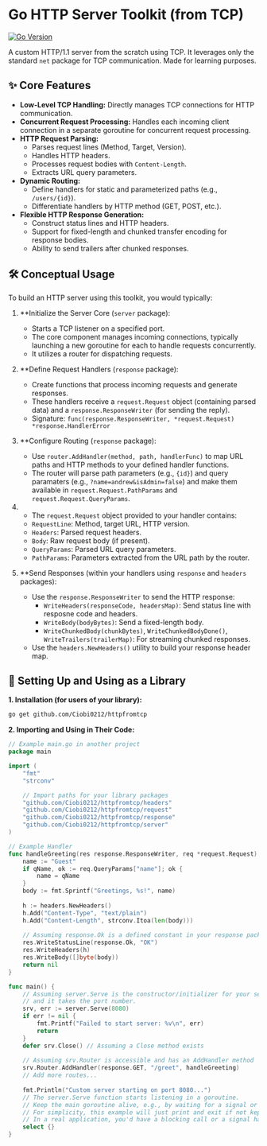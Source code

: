 # Go HTTP Server Toolkit (from TCP)

[![Go Version](https://img.shields.io/badge/go-1.24.2+-blue.svg)](https://golang.org/dl/)

 A custom HTTP/1.1 server from the scratch using TCP. It leverages only the standard `net` package for TCP communication. Made for learning purposes.

## ✨ Core Features

*   **Low-Level TCP Handling:** Directly manages TCP connections for HTTP communication.
*   **Concurrent Request Processing:** Handles each incoming client connection in a separate goroutine for concurrent request processing.
*   **HTTP Request Parsing:**
    *   Parses request lines (Method, Target, Version).
    *   Handles HTTP headers.
    *   Processes request bodies with `Content-Length`.
    *   Extracts URL query parameters.
*   **Dynamic Routing:**
    *   Define handlers for static and parameterized paths (e.g., `/users/{id}`).
    *   Differentiate handlers by HTTP method (GET, POST, etc.).
*   **Flexible HTTP Response Generation:**
    *   Construct status lines and HTTP headers.
    *   Support for fixed-length and chunked transfer encoding for response bodies.
    *   Ability to send trailers after chunked responses.

## 🛠️ Conceptual Usage

To build an HTTP server using this toolkit, you would typically:

1.  **Initialize the Server Core (`server` package):
    *   Starts a TCP listener on a specified port.
    *   The core component manages incoming connections, typically launching a new goroutine for each to handle requests concurrently.
    *   It utilizes a router for dispatching requests.

2.  **Define Request Handlers (`response` package):
    *   Create functions that process incoming requests and generate responses.
    *   These handlers receive a `request.Request` object (containing parsed data) and a `response.ResponseWriter` (for sending the reply).
    *   Signature: `func(response.ResponseWriter, *request.Request) *response.HandlerError`

3.  **Configure Routing (`response` package):
    *   Use `router.AddHandler(method, path, handlerFunc)` to map URL paths and HTTP methods to your defined handler functions.
    *   The router will parse path parameters (e.g., `{id}`) and query paramaters (e.g., `?name=andrew&isAdmin=false`) and make them available in `request.Request.PathParams` and `request.Request.QueryParams`.

4.    *   The `request.Request` object provided to your handler contains:
        *   `RequestLine`: Method, target URL, HTTP version.
        *   `Headers`: Parsed request headers.
        *   `Body`: Raw request body (if present).
        *   `QueryParams`: Parsed URL query parameters.
        *   `PathParams`: Parameters extracted from the URL path by the router.

5.  **Send Responses (within your handlers using `response` and `headers` packages):
    *   Use the `response.ResponseWriter` to send the HTTP response:
        *   `WriteHeaders(responseCode, headersMap)`: Send status line with resposne code and headers.
        *   `WriteBody(bodyBytes)`: Send a fixed-length body.
        *   `WriteChunkedBody(chunkBytes)`, `WriteChunkedBodyDone()`, `WriteTrailers(trailerMap)`: For streaming chunked responses.
    *   Use the `headers.NewHeaders()` utility to build your response header map.

## 🚀 Setting Up and Using as a Library

**1. Installation (for users of your library):**
   ```bash
   go get github.com/Ciobi0212/httpfromtcp
   ```

**2. Importing and Using in Their Code:**
   ```go
   // Example main.go in another project
   package main

   import (
       "fmt"
       "strconv"

       // Import paths for your library packages
       "github.com/Ciobi0212/httpfromtcp/headers"
       "github.com/Ciobi0212/httpfromtcp/request"
       "github.com/Ciobi0212/httpfromtcp/response"
       "github.com/Ciobi0212/httpfromtcp/server"
   )

   // Example Handler
   func handleGreeting(res response.ResponseWriter, req *request.Request) *response.HandlerError {
       name := "Guest"
       if qName, ok := req.QueryParams["name"]; ok {
           name = qName
       }
       body := fmt.Sprintf("Greetings, %s!", name)
       
       h := headers.NewHeaders()
       h.Add("Content-Type", "text/plain")
       h.Add("Content-Length", strconv.Itoa(len(body)))
       
       // Assuming response.Ok is a defined constant in your response package
       res.WriteStatusLine(response.Ok, "OK") 
       res.WriteHeaders(h)
       res.WriteBody([]byte(body))
       return nil
   }

   func main() {
       // Assuming server.Serve is the constructor/initializer for your server
       // and it takes the port number.
       srv, err := server.Serve(8080) 
       if err != nil {
           fmt.Printf("Failed to start server: %v\n", err)
           return
       }
       defer srv.Close() // Assuming a Close method exists
       
       // Assuming srv.Router is accessible and has an AddHandler method
       srv.Router.AddHandler(response.GET, "/greet", handleGreeting)
       // Add more routes...
       
       fmt.Println("Custom server starting on port 8080...")
       // The server.Serve function starts listening in a goroutine.
       // Keep the main goroutine alive, e.g., by waiting for a signal or another mechanism.
       // For simplicity, this example will just print and exit if not kept alive.
       // In a real application, you'd have a blocking call or a signal handler here.
       select {}
   }
   ```
